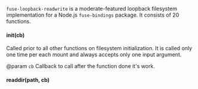 `fuse-loopback-readwrite` is a moderate-featured loopback filesystem implementation for a Node.js `fuse-bindings` package. It consists of 20 functions.
#### init(cb)
Called prior to all other functions on filesystem initialization. It is called only one time per each mount and always accepts only one input argument.

@param `cb` Callback to call after the function done it's work.

#### readdir(path, cb)